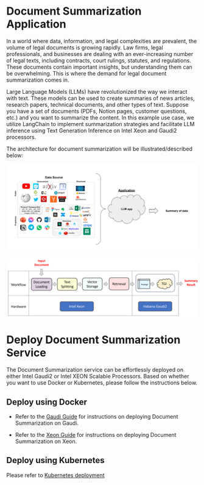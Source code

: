 # Document Summarization Application

In a world where data, information, and legal complexities are prevalent, the volume of legal documents is growing rapidly. Law firms, legal professionals, and businesses are dealing with an ever-increasing number of legal texts, including contracts, court rulings, statutes, and regulations. These documents contain important insights, but understanding them can be overwhelming. This is where the demand for legal document summarization comes in.

Large Language Models (LLMs) have revolutionized the way we interact with text. These models can be used to create summaries of news articles, research papers, technical documents, and other types of text. Suppose you have a set of documents (PDFs, Notion pages, customer questions, etc.) and you want to summarize the content. In this example use case, we utilize LangChain to implement summarization strategies and facilitate LLM inference using Text Generation Inference on Intel Xeon and Gaudi2 processors.

The architecture for document summarization will be illustrated/described below:

![Architecture](./assets/img/docsum_architecture.png)

![Workflow](./assets/img/docsum_workflow.png)

# Deploy Document Summarization Service

The Document Summarization service can be effortlessly deployed on either Intel Gaudi2 or Intel XEON Scalable Processors.
Based on whether you want to use Docker or Kubernetes, please follow the instructions below.

## Deploy using Docker

- Refer to the [Gaudi Guide](./docker/gaudi/README.md) for instructions on deploying Document Summarization on Gaudi.

- Refer to the [Xeon Guide](./docker/xeon/README.md) for instructions on deploying Document Summarization on Xeon.

## Deploy using Kubernetes

Please refer to [Kubernetes deployment](./kubernetes/README.md)
